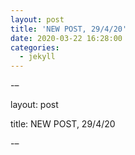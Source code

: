 ```yaml
---
layout: post
title: 'NEW POST, 29/4/20'
date: 2020-03-22 16:28:00
categories:
  - jekyll
---
```


\-–

layout: post

title: NEW POST, 29/4/20

\-–